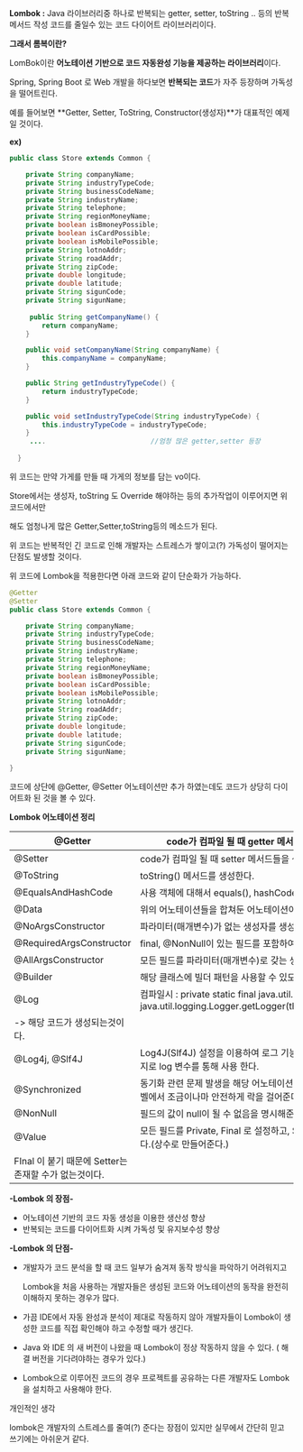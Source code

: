 **Lombok :** Java 라이브러리중 하나로 반복되는 getter, setter, toString .. 등의 반복 메서드 작성 코드를 줄일수 있는 코드 다이어트 라이브러리이다.

**그래서 롬복이란?**

LomBok이란 **어노테이션 기반으로 코드 자동완성 기능을 제공하는 라이브러리**이다.

Spring, Spring Boot 로 Web 개발을 하다보면 **반복되는 코드**가 자주 등장하며 가독성을 떨어트린다.

예를 들어보면 **Getter, Setter, ToString, Constructor(생성자)**가 대표적인 예제일 것이다.

**ex)**

```java
public class Store extends Common {

    private String companyName;                   
    private String industryTypeCode;              
    private String businessCodeName;                
    private String industryName;                     
    private String telephone;                                   
    private String regionMoneyName;                          
    private boolean isBmoneyPossible;                    
    private boolean isCardPossible;                        
    private boolean isMobilePossible;                       
    private String lotnoAddr;                                 
    private String roadAddr;                                 
    private String zipCode;                                  
    private double longitude;                               
    private double latitude;                                    
    private String sigunCode;                                  
    private String sigunName;   
    
     public String getCompanyName() {
        return companyName;
    }

    public void setCompanyName(String companyName) {
        this.companyName = companyName;
    }

    public String getIndustryTypeCode() {
        return industryTypeCode;
    }

    public void setIndustryTypeCode(String industryTypeCode) {
        this.industryTypeCode = industryTypeCode;
    }
     ....                          //엄청 많은 getter,setter 등장
    
  }                             
```

위 코드는 만약 가게를 만들 때 가게의 정보를 담는 vo이다.

Store에서는 생성자, toString 도 Override 해야하는 등의 추가작업이 이루어지면 위 코드에서만 

해도 엄청나게 많은 Getter,Setter,toString등의 메소드가 된다.

위 코드는 반복적인 긴 코드로 인해 개발자는 스트레스가 쌓이고(?) 가독성이 떨어지는 단점도 발생할 것이다.

위 코드에 Lombok을 적용한다면 아래 코드와 같이 단순화가 가능하다.

```java
@Getter
@Setter
public class Store extends Common {

    private String companyName;                              
    private String industryTypeCode;                          
    private String businessCodeName;                         
    private String industryName;                             
    private String telephone;                                  
    private String regionMoneyName;                            
    private boolean isBmoneyPossible;                          
    private boolean isCardPossible;                           
    private boolean isMobilePossible;                         
    private String lotnoAddr;                                 
    private String roadAddr;                                  
    private String zipCode;                                  
    private double longitude;                                 
    private double latitude;                                 
    private String sigunCode;                                
    private String sigunName;                                 
		
}
```

코드에 상단에 @Getter, @Setter 어노테이션만 추가 하였는데도 코드가 상당히 다이어트화 된 것을 볼 수 있다.

**Lombok 어노테이션 정리**


| @Getter | code가 컴파일 될 때 getter 메서드들을 생성한다. |
| --- | --- |
| @Setter | code가 컴파일 될 때 setter 메서드들을 생성한다. |
| @ToString | toString() 메서드를 생성한다. |
| @EqualsAndHashCode | 사용 객체에 대해서 equals(), hashCode() 메서드를 생성한다. |
| @Data | 위의 어노테이션들을 합쳐둔 어노테이션이다.  |
| @NoArgsConstructor | 파라미터(매개변수)가 없는 생성자를 생성한다. |
| @RequiredArgsConstructor | final, @NonNull이 있는 필드를 포함하여 생성자를 생성한다. |
| @AllArgsConstructor | 모든 필드를 파라미터(매개변수)로 갖는 생성자를 생성한다. |
| @Builder | 해당 클래스에 빌더 패턴을 사용할 수 있도록 해준다. |
| @Log | 컴파일시 : private static final java.util.logging.Logger log = java.util.logging.Logger.getLogger(this.class.getName());
-> 해당 코드가 생성되는것이다. |
| @Log4j, @Slf4J | Log4J(Slf4J) 설정을 이용하여 로그 기능 사용할 수있다.마찬가지로 log 변수를 통해 사용 한다. |
| @Synchronized |  동기화 관련 문제 발생을 해당 어노테이션을 통해 가상의 필드 레벨에서 조금이나마 안전하게 락을 걸어준다. |
| @NonNull | 필드의 값이 null이 될 수 없음을 명시해준다. |
| @Value |  모든 필드를 Private, Final 로 설정하고, Setter를 생성하지 않는다.(상수로 만들어준다.)
 FInal 이 붙기 때문에 Setter는 존재할 수가 없는것이다. |

**-Lombok 의 장점-**

- 어노테이션 기반의 코드 자동 생성을 이용한 생산성 향상
- 반복되는 코드를 다이어트화 시켜 가독성 및 유지보수성 향상

**-Lombok 의 단점-**

- 개발자가 코드 분석을 할 때 코드 일부가 숨겨져 동작 방식을 파악하기 어려워지고
    
    Lombok을 처음 사용하는 개발자들은 생성된 코드와 어노테이션의 동작을 완전히 이해하지 못하는 경우가 많다.
    
- 가끔 IDE에서 자동 완성과 분석이 제대로 작동하지 않아 개발자들이 Lombok이 생성한 코드를 직접 확인해야 하고 수정할 때가 생긴다.
- Java 와 IDE 의 새 버전이 나왔을 때 Lombok이 정상 작동하지 않을 수 있다. ( 해결 버전을 기다려야하는 경우가 있다.)
- Lombok으로 이루어진 코드의 경우 프로젝트를 공유하는 다른 개발자도 Lombok을 설치하고 사용해야 한다.

개인적인 생각

lombok은 개발자의 스트레스를 줄여(?) 준다는 장점이 있지만 실무에서 간단히 믿고 쓰기에는 아쉬운거 같다.
